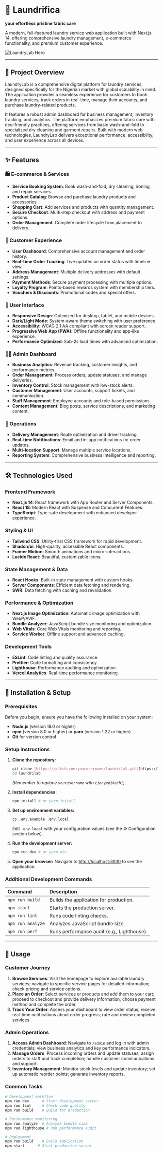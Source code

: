 # 🧺 **Laundrifica**

**your effortless pristine fabric care**

A modern, full-featured laundry service web application built with Next.js 14, offering comprehensive laundry management, e-commerce functionality, and premium customer experience.

![LaundryLab Hero](public/images/hero/laundry-service-hero.png)

---

## 🚀 Project Overview

LaundryLab is a comprehensive digital platform for laundry services, designed specifically for the Nigerian market with global scalability in mind. The application provides a seamless experience for customers to book laundry services, track orders in real-time, manage their accounts, and purchase laundry-related products.

It features a robust admin dashboard for business management, inventory tracking, and analytics. The platform emphasizes premium fabric care with eco-friendly practices, offering services from basic wash-and-fold to specialized dry cleaning and garment repairs. Built with modern web technologies, LaundryLab delivers exceptional performance, accessibility, and user experience across all devices.

---

## ✨ Features

### 🛍️ E-commerce & Services

* **Service Booking System**: Book wash-and-fold, dry cleaning, ironing, and repair services.
* **Product Catalog**: Browse and purchase laundry products and accessories.
* **Shopping Cart**: Add services and products with quantity management.
* **Secure Checkout**: Multi-step checkout with address and payment options.
* **Order Management**: Complete order lifecycle from placement to delivery.

### 📱 Customer Experience

* **User Dashboard**: Comprehensive account management and order history.
* **Real-time Order Tracking**: Live updates on order status with timeline view.
* **Address Management**: Multiple delivery addresses with default settings.
* **Payment Methods**: Secure payment processing with multiple options.
* **Loyalty Program**: Points-based rewards system with membership tiers.
* **Vouchers & Discounts**: Promotional codes and special offers.

### 🎨 User Interface

* **Responsive Design**: Optimized for desktop, tablet, and mobile devices.
* **Dark/Light Mode**: System-aware theme switching with user preference.
* **Accessibility**: WCAG 2.1 AA compliant with screen reader support.
* **Progressive Web App (PWA)**: Offline functionality and app-like experience.
* **Performance Optimized**: Sub-2s load times with advanced optimization.

### 👨‍💼 Admin Dashboard

* **Business Analytics**: Revenue tracking, customer insights, and performance metrics.
* **Order Management**: Process orders, update statuses, and manage deliveries.
* **Inventory Control**: Stock management with low-stock alerts.
* **Customer Management**: User accounts, support tickets, and communication.
* **Staff Management**: Employee accounts and role-based permissions.
* **Content Management**: Blog posts, service descriptions, and marketing content.

### 🚚 Operations

* **Delivery Management**: Route optimization and driver tracking.
* **Real-time Notifications**: Email and in-app notifications for order updates.
* **Multi-location Support**: Manage multiple service locations.
* **Reporting System**: Comprehensive business intelligence and reporting.

---

## 🛠️ Technologies Used

### Frontend Framework

* **Next.js 14**: React framework with App Router and Server Components.
* **React 18**: Modern React with Suspense and Concurrent Features.
* **TypeScript**: Type-safe development with enhanced developer experience.

### Styling & UI

* **Tailwind CSS**: Utility-first CSS framework for rapid development.
* **Shadcn/ui**: High-quality, accessible React components.
* **Framer Motion**: Smooth animations and micro-interactions.
* **Lucide React**: Beautiful, customizable icons.

### State Management & Data

* **React Hooks**: Built-in state management with custom hooks.
* **Server Components**: Efficient data fetching and rendering.
* **SWR**: Data fetching with caching and revalidation.

### Performance & Optimization

* **Next.js Image Optimization**: Automatic image optimization with WebP/AVIF.
* **Bundle Analyzer**: JavaScript bundle size monitoring and optimization.
* **Web Vitals**: Core Web Vitals monitoring and reporting.
* **Service Worker**: Offline support and advanced caching.

### Development Tools

* **ESLint**: Code linting and quality assurance.
* **Prettier**: Code formatting and consistency.
* **Lighthouse**: Performance auditing and optimization.
* **Vercel Analytics**: Real-time performance monitoring.

---

## 🚀 Installation & Setup

### Prerequisites

Before you begin, ensure you have the following installed on your system:

* **Node.js** (version 18.0 or higher)
* **npm** (version 8.0 or higher) or **yarn** (version 1.22 or higher)
* **Git** for version control

### Setup Instructions

1.  **Clone the repository:**
    ```bash
    git clone [https://github.com/yourusername/laundrilab.git](https://github.com/yourusername/laundrilab.git)
    cd laundrilab
    ```
    *(Remember to replace `yourusername` with `cjonyedikachi`)*

2.  **Install dependencies:**
    ```bash
    npm install # or yarn install
    ```

3.  **Set up environment variables:**
    ```bash
    cp .env.example .env.local
    ```
    Edit `.env.local` with your configuration values (see the ⚙️ Configuration section below).

4.  **Run the development server:**
    ```bash
    npm run dev # or yarn dev
    ```

5.  **Open your browser:**
    Navigate to [http://localhost:3000](http://localhost:3000) to see the application.

### Additional Development Commands

| Command           | Description                                    |
| :---------------- | :--------------------------------------------- |
| `npm run build`   | Builds the application for production.         |
| `npm start`       | Starts the production server.                  |
| `npm run lint`    | Runs code linting checks.                      |
| `npm run analyze` | Analyzes JavaScript bundle size.               |
| `npm run perf`    | Runs performance audit (e.g., Lighthouse).     |

---

## 📖 Usage

### Customer Journey

1.  **Browse Services**: Visit the homepage to explore available laundry services; navigate to specific service pages for detailed information; check pricing and service options.
2.  **Place an Order**: Select services or products and add them to your cart; proceed to checkout and provide delivery information; choose payment method and complete the order.
3.  **Track Your Order**: Access your dashboard to view order status; receive real-time notifications about order progress; rate and review completed services.

### Admin Operations

1.  **Access Admin Dashboard**: Navigate to `/admin` and log in with admin credentials; view business analytics and key performance indicators.
2.  **Manage Orders**: Process incoming orders and update statuses; assign orders to staff and track completion; handle customer communications and support.
3.  **Inventory Management**: Monitor stock levels and update inventory; set up automatic reorder points; generate inventory reports.

### Common Tasks

```bash
# Development workflow
npm run dev      # Start development server
npm run lint     # Check code quality
npm run build    # Build for production

# Performance monitoring
npm run analyze  # Analyze bundle size
npm run lighthouse # Run performance audit

# Deployment
npm run build    # Build application
npm start      # Start production server
